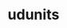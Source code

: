 ---
title: "udunits"
layout: cache
categories: [package, v0.18.1]
meta: {"versions": ["2.2.28"], "compilers": ["gcc@=7.3.1", "gcc@=7.5.0"], "oss": ["amzn2", "ubuntu18.04"], "platforms": ["linux"], "targets": ["aarch64", "graviton2", "x86_64", "x86_64_v3", "x86_64_v4"], "stacks": ["aws-ahug", "aws-ahug-aarch64", "e4s", "root"], "num_specs": 5, "num_specs_by_stack": {"root": 5, "aws-ahug-aarch64": 2, "e4s": 1, "aws-ahug": 2}}
spec_details: [{"hash": "4o3k473hc3hqbvxu3x6dhcbsvrbjgyov", "compiler": "gcc@=7.3.1", "versions": ["2.2.28"], "os": "amzn2", "platform": "linux", "target": "aarch64", "variants": [], "stacks": ["root", "aws-ahug-aarch64"], "size": "-", "tarball": "https://binaries.spack.io/releases/v0.18.1/build_cache/linux-amzn2-aarch64/gcc-7.3.1/udunits-2.2.28/linux-amzn2-aarch64-gcc-7.3.1-udunits-2.2.28-4o3k473hc3hqbvxu3x6dhcbsvrbjgyov.spack"}, {"hash": "uelqfnkhg7nyzh23evicebnhqsiq33qf", "compiler": "gcc@=7.5.0", "versions": ["2.2.28"], "os": "ubuntu18.04", "platform": "linux", "target": "x86_64", "variants": [], "stacks": ["e4s", "root"], "size": "-", "tarball": "https://binaries.spack.io/releases/v0.18.1/build_cache/linux-ubuntu18.04-x86_64/gcc-7.5.0/udunits-2.2.28/linux-ubuntu18.04-x86_64-gcc-7.5.0-udunits-2.2.28-uelqfnkhg7nyzh23evicebnhqsiq33qf.spack"}, {"hash": "3nzpbk2oui4kyy7nedgrglefub33h3uk", "compiler": "gcc@=7.3.1", "versions": ["2.2.28"], "os": "amzn2", "platform": "linux", "target": "x86_64_v3", "variants": [], "stacks": ["root", "aws-ahug"], "size": "-", "tarball": "https://binaries.spack.io/releases/v0.18.1/build_cache/linux-amzn2-x86_64_v3/gcc-7.3.1/udunits-2.2.28/linux-amzn2-x86_64_v3-gcc-7.3.1-udunits-2.2.28-3nzpbk2oui4kyy7nedgrglefub33h3uk.spack"}, {"hash": "cjzwfdmy4dqsxv6diuyvqd2qvhow377o", "compiler": "gcc@=7.3.1", "versions": ["2.2.28"], "os": "amzn2", "platform": "linux", "target": "graviton2", "variants": [], "stacks": ["root", "aws-ahug-aarch64"], "size": "-", "tarball": "https://binaries.spack.io/releases/v0.18.1/build_cache/linux-amzn2-graviton2/gcc-7.3.1/udunits-2.2.28/linux-amzn2-graviton2-gcc-7.3.1-udunits-2.2.28-cjzwfdmy4dqsxv6diuyvqd2qvhow377o.spack"}, {"hash": "ol2flp34u23myjintj3kbrdhu4a46cjf", "compiler": "gcc@=7.3.1", "versions": ["2.2.28"], "os": "amzn2", "platform": "linux", "target": "x86_64_v4", "variants": [], "stacks": ["root", "aws-ahug"], "size": "-", "tarball": "https://binaries.spack.io/releases/v0.18.1/build_cache/linux-amzn2-x86_64_v4/gcc-7.3.1/udunits-2.2.28/linux-amzn2-x86_64_v4-gcc-7.3.1-udunits-2.2.28-ol2flp34u23myjintj3kbrdhu4a46cjf.spack"}]
---